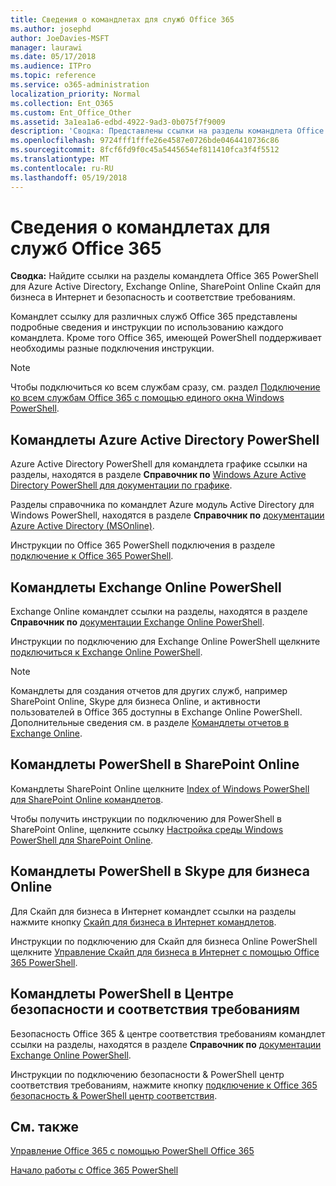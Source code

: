 ```yaml
---
title: Сведения о командлетах для служб Office 365
ms.author: josephd
author: JoeDavies-MSFT
manager: laurawi
ms.date: 05/17/2018
ms.audience: ITPro
ms.topic: reference
ms.service: o365-administration
localization_priority: Normal
ms.collection: Ent_O365
ms.custom: Ent_Office_Other
ms.assetid: 3a1ea1a6-edbd-4922-9ad3-0b075f7f9009
description: 'Сводка: Представлены ссылки на разделы командлета Office 365 PowerShell для Azure Active Directory, Exchange Online, SharePoint Online Скайп для бизнеса в Интернет и безопасность и соответствие требованиям.'
ms.openlocfilehash: 9724fff1fffe26e4587e0726bde0464410736c86
ms.sourcegitcommit: 8fcf6fd9f0c45a5445654ef811410fca3f4f5512
ms.translationtype: MT
ms.contentlocale: ru-RU
ms.lasthandoff: 05/19/2018
---
```

# <a name="cmdlet-references-for-office-365-services"></a>Сведения о командлетах для служб Office 365

 **Сводка:** Найдите ссылки на разделы командлета Office 365 PowerShell для Azure Active Directory, Exchange Online, SharePoint Online Скайп для бизнеса в Интернет и безопасность и соответствие требованиям.
  
Командлет ссылку для различных служб Office 365 представлены подробные сведения и инструкции по использованию каждого командлета. Кроме того Office 365, имеющей PowerShell поддерживает необходимы разные подключения инструкции.
  
> [!NOTE]
> Чтобы подключиться ко всем службам сразу, см. раздел [Подключение ко всем службам Office 365 с помощью единого окна Windows PowerShell](connect-to-all-office-365-services-in-a-single-windows-powershell-window.md). 
  
## <a name="azure-active-directory-powershell-cmdlets"></a>Командлеты Azure Active Directory PowerShell

Azure Active Directory PowerShell для командлета графике ссылки на разделы, находятся в разделе **Справочник по** [Windows Azure Active Directory PowerShell для документации по графике](https://docs.microsoft.com/powershell/azure/active-directory/install-adv2?view=azureadps-2.0).

Разделы справочника по командлет Azure модуль Active Directory для Windows PowerShell, находятся в разделе **Справочник по** [документации Azure Active Directory (MSOnline)](https://docs.microsoft.com/powershell/azure/active-directory/overview?view=azureadps-1.0).

Инструкции по Office 365 PowerShell подключения в разделе [подключение к Office 365 PowerShell](connect-to-office-365-powershell.md).
  
## <a name="exchange-online-powershell-cmdlets"></a>Командлеты Exchange Online PowerShell

Exchange Online командлет ссылки на разделы, находятся в разделе **Справочник по** [документации Exchange Online PowerShell](https://docs.microsoft.com/powershell/exchange/exchange-online/exchange-online-powershell?view=exchange-ps).
  
Инструкции по подключению для Exchange Online PowerShell щелкните [подключиться к Exchange Online PowerShell](https://go.microsoft.com/fwlink/p/?LinkId=396554).
  
> [!NOTE]
> Командлеты для создания отчетов для других служб, например SharePoint Online, Skype для бизнеса Online, и активности пользователей в Office 365 доступны в Exchange Online PowerShell. Дополнительные сведения см. в разделе [Командлеты отчетов в Exchange Online](https://go.microsoft.com/fwlink/p/?LinkId=691595). 
  
## <a name="sharepoint-online-powershell-cmdlets"></a>Командлеты PowerShell в SharePoint Online

Командлеты SharePoint Online щелкните [Index of Windows PowerShell для SharePoint Online командлетов](https://go.microsoft.com/fwlink/p/?LinkId=691476).
  
Чтобы получить инструкции по подключению для PowerShell в SharePoint Online, щелкните ссылку [Настройка среды Windows PowerShell для SharePoint Online](https://go.microsoft.com/fwlink/p/?LinkId=691603).
  
## <a name="skype-for-business-online-powershell-cmdlets"></a>Командлеты PowerShell в Skype для бизнеса Online

Для Скайп для бизнеса в Интернет командлет ссылки на разделы нажмите кнопку [Скайп для бизнеса в Интернет командлетов](https://technet.microsoft.com/library/mt228132.aspx).
  
Инструкции по подключению для Скайп для бизнеса Online PowerShell щелкните [Управление Скайп для бизнеса в Интернет с помощью Office 365 PowerShell](manage-skype-for-business-online-with-office-365-powershell.md).

## <a name="security-amp-compliance-center-powershell-cmdlets"></a>Командлеты PowerShell в Центре безопасности и соответствия требованиям

Безопасность Office 365 &amp; центре соответствия требованиям командлет ссылки на разделы, находятся в разделе **Справочник по** [документации Exchange Online PowerShell](https://docs.microsoft.com/powershell/exchange/exchange-online/exchange-online-powershell?view=exchange-ps).
  
Инструкции по подключению безопасности &amp; PowerShell центр соответствия требованиям, нажмите кнопку [подключение к Office 365 безопасность &amp; PowerShell центр соответствия](https://docs.microsoft.com/powershell/exchange/office-365-scc/connect-to-scc-powershell/connect-to-scc-powershell?view=exchange-ps).


  
## <a name="see-also"></a>См. также

[Управление Office 365 с помощью PowerShell Office 365](manage-office-365-with-office-365-powershell.md)
  
[Начало работы с Office 365 PowerShell](getting-started-with-office-365-powershell.md)

